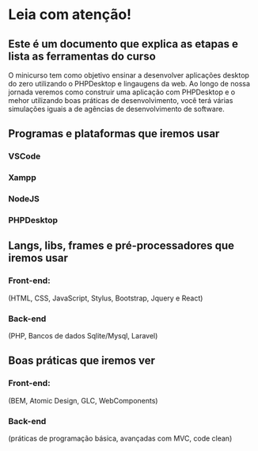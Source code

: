 # Leia com atenção!

## Este é um documento que explica as etapas e lista as ferramentas do curso 

O minicurso tem como objetivo ensinar a desenvolver aplicações desktop do zero utilizando o PHPDesktop e lingaugens da web.
Ao longo de nossa jornada veremos como construir uma aplicação com PHPDesktop e o mehor utilizando boas práticas de desenvolvimento, você terá várias simulações iguais a de agências de desenvolvimento de software.

## Programas e plataformas que iremos usar 

### VSCode
### Xampp
### NodeJS
### PHPDesktop 

## Langs, libs, frames e pré-processadores que iremos usar 

### Front-end:

(HTML, CSS, JavaScript, Stylus, Bootstrap, Jquery e React)

### Back-end 

(PHP, Bancos de dados Sqlite/Mysql, Laravel)

## Boas práticas que iremos ver 

### Front-end:

(BEM, Atomic Design, GLC, WebComponents)

### Back-end

(práticas de programação básica, avançadas com MVC, code clean)
